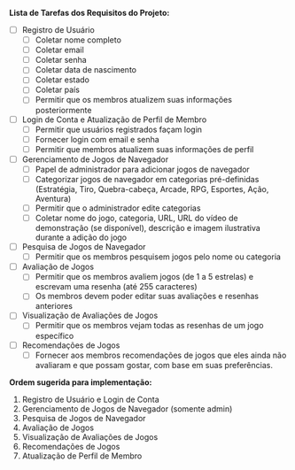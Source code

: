 **Lista de Tarefas dos Requisitos do Projeto:**

- [ ] Registro de Usuário
  - [ ] Coletar nome completo
  - [ ] Coletar email
  - [ ] Coletar senha
  - [ ] Coletar data de nascimento
  - [ ] Coletar estado
  - [ ] Coletar país
  - [ ] Permitir que os membros atualizem suas informações posteriormente

- [ ] Login de Conta e Atualização de Perfil de Membro
  - [ ] Permitir que usuários registrados façam login
  - [ ] Fornecer login com email e senha
  - [ ] Permitir que membros atualizem suas informações de perfil

- [ ] Gerenciamento de Jogos de Navegador
  - [ ] Papel de administrador para adicionar jogos de navegador
  - [ ] Categorizar jogos de navegador em categorias pré-definidas (Estratégia, Tiro, Quebra-cabeça, Arcade, RPG, Esportes, Ação, Aventura)
  - [ ] Permitir que o administrador edite categorias
  - [ ] Coletar nome do jogo, categoria, URL, URL do vídeo de demonstração (se disponível), descrição e imagem ilustrativa durante a adição do jogo

- [ ] Pesquisa de Jogos de Navegador
  - [ ] Permitir que os membros pesquisem jogos pelo nome ou categoria

- [ ] Avaliação de Jogos
  - [ ] Permitir que os membros avaliem jogos (de 1 a 5 estrelas) e escrevam uma resenha (até 255 caracteres)
  - [ ] Os membros devem poder editar suas avaliações e resenhas anteriores

- [ ] Visualização de Avaliações de Jogos
  - [ ] Permitir que os membros vejam todas as resenhas de um jogo específico

- [ ] Recomendações de Jogos
  - [ ] Fornecer aos membros recomendações de jogos que eles ainda não avaliaram e que possam gostar, com base em suas preferências.

**Ordem sugerida para implementação:**

1. Registro de Usuário e Login de Conta
2. Gerenciamento de Jogos de Navegador (somente admin)
3. Pesquisa de Jogos de Navegador
4. Avaliação de Jogos
5. Visualização de Avaliações de Jogos
6. Recomendações de Jogos
7. Atualização de Perfil de Membro
